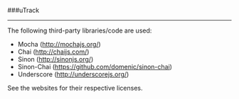 ###uTrack
<hr>

The following third-party libraries/code are used:

- Mocha (http://mochajs.org/)
- Chai (http://chaijs.com/)
- Sinon (http://sinonjs.org/)
- Sinon-Chai (https://github.com/domenic/sinon-chai)
- Underscore (http://underscorejs.org/)

See the websites for their respective licenses.